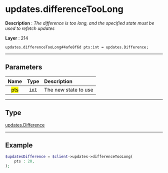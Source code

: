 # updates.differenceTooLong

**Description** : *The difference is too long, and the specified state must be used to refetch updates*

**Layer** : 214

```tl
updates.differenceTooLong#4afe8f6d pts:int = updates.Difference;
```

---

## Parameters

| Name | Type | Description |
| :---: | :---: | :--- |
| <mark>pts</mark> | [`int`](type/int) | The new state to use |

---

## Type

[updates.Difference](type/updates.Difference)

---

## Example

```php
$updatesDifference = $client->updates->differenceTooLong(
	pts : 20,
);
```